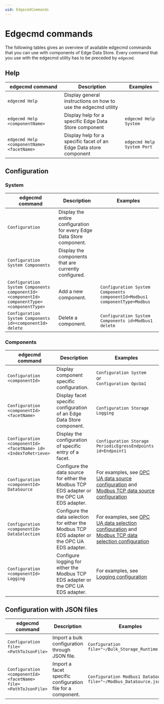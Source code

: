 ```yaml
---
uid: EdgecmdCommands
---
```


# Edgecmd commands

The following tables gives an overview of available edgecmd commands that you can use with components of Edge Data Store. Every command that you use with the edgecmd utility has to be preceded by `edgecmd`.

## Help

| edgecmd command | Description | Examples |
|-----------------|-------------|----------|
|`edgecmd Help`| Display general instructions on how to use  the edgecmd utility | 
|`edgecmd Help <componentName>`| Display help for a specific Edge Data Store component | `edgecmd Help System`|
|`edgecmd Help <componentName> <facetName>`| Display help for a specific facet of an Edge Data store component | `edgecmd Help System Port`|


## Configuration

### System

| edgecmd command | Description | Examples |
|-----------------|-------------|----------|
|`Configuration`| Display the entire configuration for every Edge Data Store component. |
|`Configuration System Components` |Display the components that are currently configured. | 
|`Configuration System Components componentId=<componentId> componentType=<componentType>` | Add a new component.  | `Configuration System Components componentId=Modbus1 componentType=Modbus`|
|`Configuration System Components id=<componentId> delete` |Delete a component. | `Configuration System Components id=Modbus1 delete` |

### Components
| edgecmd command | Description | Examples |
|-----------------|-------------|----------|
|`Configuration <componentId>` | Display component specific configuration. | `Configuration System`<br>or<br>`Configuration OpcUa1`|
|`Configuration <componentId> <facetName>` | Display facet specific configuration of an Edge Data Store component. |  `Configuration Storage Logging`|
|`Configuration <componentId> <facetName> id=<IndexToRetrieve>`| Display the configuration of specific entry of a facet. | `Configuration Storage PeriodicEgressEndpoints id=Endpoint1` |
|`Configuration <componentId> DataSource` | Configure the data source for either the Modbus TCP EDS adapter or the OPC UA EDS adapter. | For examples, see [OPC UA data source configuration](xref:OPCUADataSourceConfiguration) and [Modbus TCP data source configuration](xref:ModbusTCPDataSourceConfiguration)|
|`Configuration <componentId> DataSelection` | Configure the data selection for either the Modbus TCP EDS adapter or the OPC UA EDS adapter. | For examples, see [OPC UA data selection configuration](xref:OPCUADataSelectionConfiguration) and [Modbus TCP data selection configuration](xref:ModbusTCPDataSelectionConfiguration)|
|`Configuration <componentId> Logging` | Configure logging for either the Modbus TCP EDS adapter or the OPC UA EDS adapter. | For examples, see [Logging configuration](xref:LoggingConfiguration)|

## Configuration with JSON files
| edgecmd command | Description | Examples |
|-----------------|-------------|----------|
| `Configuration file=<PathToJsonFile>` | Import a bulk configuration through JSON file. | `Configuration file="~/Bulk_Storage_Runtime.json"`|
| `Configuration <componentId> <facetName> file=<PathToJsonFile>` | Import a facet specific configuration file for a component. | `Configuration Modbus1 DataSource file="~/Modbus_DataSource.json"`|

